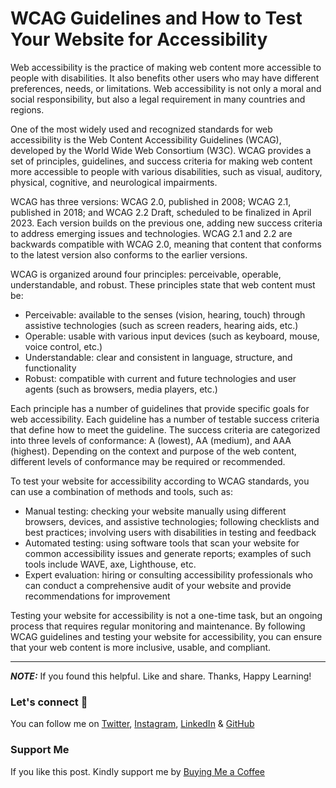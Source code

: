 # WCAG Guidelines and How to Test Your Website for Accessibility

Web accessibility is the practice of making web content more accessible to people with disabilities. It also benefits other users who may have different preferences, needs, or limitations. Web accessibility is not only a moral and social responsibility, but also a legal requirement in many countries and regions.

One of the most widely used and recognized standards for web accessibility is the Web Content Accessibility Guidelines (WCAG), developed by the World Wide Web Consortium (W3C). WCAG provides a set of principles, guidelines, and success criteria for making web content more accessible to people with various disabilities, such as visual, auditory, physical, cognitive, and neurological impairments.

WCAG has three versions: WCAG 2.0, published in 2008; WCAG 2.1, published in 2018; and WCAG 2.2 Draft, scheduled to be finalized in April 2023. Each version builds on the previous one, adding new success criteria to address emerging issues and technologies. WCAG 2.1 and 2.2 are backwards compatible with WCAG 2.0, meaning that content that conforms to the latest version also conforms to the earlier versions.

WCAG is organized around four principles: perceivable, operable, understandable, and robust. These principles state that web content must be:

- Perceivable: available to the senses (vision, hearing, touch) through assistive technologies (such as screen readers, hearing aids, etc.)
- Operable: usable with various input devices (such as keyboard, mouse, voice control, etc.)
- Understandable: clear and consistent in language, structure, and functionality
- Robust: compatible with current and future technologies and user agents (such as browsers, media players, etc.)

Each principle has a number of guidelines that provide specific goals for web accessibility. Each guideline has a number of testable success criteria that define how to meet the guideline. The success criteria are categorized into three levels of conformance: A (lowest), AA (medium), and AAA (highest). Depending on the context and purpose of the web content, different levels of conformance may be required or recommended.

To test your website for accessibility according to WCAG standards, you can use a combination of methods and tools, such as:

- Manual testing: checking your website manually using different browsers, devices, and assistive technologies; following checklists and best practices; involving users with disabilities in testing and feedback
- Automated testing: using software tools that scan your website for common accessibility issues and generate reports; examples of such tools include WAVE, axe, Lighthouse, etc.
- Expert evaluation: hiring or consulting accessibility professionals who can conduct a comprehensive audit of your website and provide recommendations for improvement

Testing your website for accessibility is not a one-time task, but an ongoing process that requires regular monitoring and maintenance. By following WCAG guidelines and testing your website for accessibility, you can ensure that your web content is more inclusive, usable, and compliant.

---

**_NOTE:_** If you found this helpful. Like and share. Thanks, Happy Learning!

### Let's connect 💜

You can follow me on [Twitter](https://twitter.com/MrDanishSaleem), [Instagram](https://www.instagram.com/mrdanishsaleem/), [LinkedIn](https://www.linkedin.com/in/mrdanishsaleem/) & [GitHub](https://github.com/mrdanishsaleem/)

### Support Me

If you like this post. Kindly support me by [Buying Me a Coffee](https://www.buymeacoffee.com/mrdanishsaleem)
